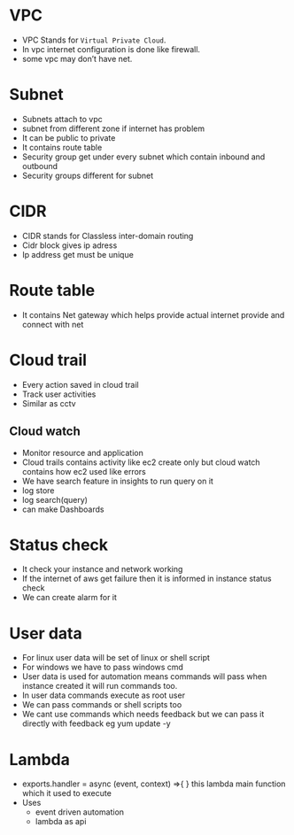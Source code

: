 # VPC 
- VPC Stands for `Virtual Private Cloud`.
- In vpc internet configuration is done  like  firewall.
- some vpc may don’t have net.

# Subnet 
- Subnets attach to vpc
- subnet from different zone if internet has problem
- It can be public to private
- It contains route table 
- Security group get under every subnet which contain inbound and outbound
- Security groups different for subnet

# CIDR
- CIDR stands for Classless inter-domain routing 
- Cidr block gives ip adress
- Ip address get must be unique

# Route table
- It contains Net gateway which helps provide actual internet provide and connect with net

# Cloud trail
- Every action saved in cloud trail
- Track user activities
- Similar as cctv

## Cloud watch
* Monitor resource and application
* Cloud trails contains activity like  ec2 create only but cloud watch contains how ec2 used like errors
* We have search feature in insights to  run query on it 
* log store
* log search(query)
* can make Dashboards

# Status check
* It check your instance and network working
* If the internet of aws get failure then it is informed in instance status check 
* We can create alarm for it  

# User data
- For linux user data will  be set of linux or shell script
- For windows we have to pass windows cmd 
- User data is used for automation means commands will pass when instance created it will run commands too.
- In user data commands execute as root user 
- We can pass commands or shell scripts too
- We cant use commands which needs feedback but we can pass it directly with feedback eg yum update -y

# Lambda
- exports.handler = async (event, context) =>{ }  this lambda main function which it used to execute 
- Uses
  - event driven automation
  - lambda as api 


